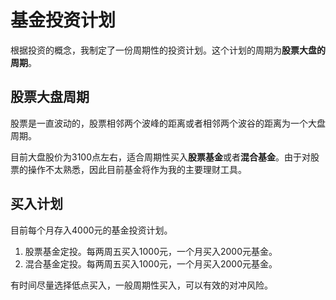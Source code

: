 # 基金投资计划
根据投资的概念，我制定了一份周期性的投资计划。这个计划的周期为**股票大盘的周期**。

## 股票大盘周期
股票是一直波动的，股票相邻两个波峰的距离或者相邻两个波谷的距离为一个大盘周期。

目前大盘股价为3100点左右，适合周期性买入**股票基金**或者**混合基金**。由于对股票的操作不太熟悉，因此目前基金将作为我的主要理财工具。

## 买入计划
目前每个月存入4000元的基金投资计划。
1. 股票基金定投。每两周五买入1000元，一个月买入2000元基金。
2. 混合基金定投。每两周五买入1000元，一个月买入2000元基金。

有时间尽量选择低点买入，一般周期性买入，可以有效的对冲风险。


